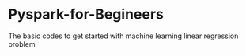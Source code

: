 # Pyspark-for-Begineers
The basic codes to get started with machine learning linear regression problem
